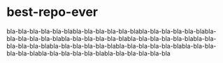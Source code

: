 # best-repo-ever
bla-bla-bla-bla-bla-blabla-bla-bla-bla-bla-blabla-bla-bla-bla-bla-blabla-bla-bla-bla-bla-blabla-bla-bla-bla-bla-blabla-bla-bla-bla-bla-blabla-bla-bla-bla-bla-blabla-bla-bla-bla-bla-blabla-bla-bla-bla-bla-blabla-bla-bla-bla-bla-blabla-bla-bla-bla-bla-blabla-bla-bla-bla-bla-bla